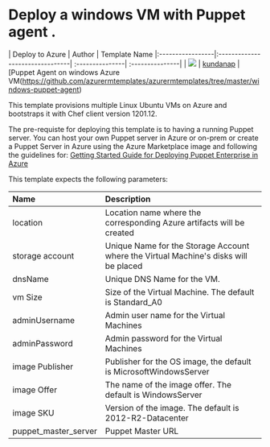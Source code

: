 # Deploy a windows VM with Puppet agent .


| Deploy to Azure  | Author                          | Template Name
|:-----------------|:--------------------------------| :---------------| :---------------|
| <a href="https://portal.azure.com/#create/Microsoft.Template/uri/https%3A%2F%2Fraw.githubusercontent.com%2FDrewm3%2Fazure-quickstart-templates%2Fmaster%2Fwindows-puppet-agent%2Fazuredeploy.json" target="_blank"><img src="http://azuredeploy.net/deploybutton_small.png"/></a> | [kundanap](https://github.com/gbowerman) | [Puppet Agent on windows Azure VM(https://github.com/azurermtemplates/azurermtemplates/tree/master/windows-puppet-agent)

This template provisions multiple Linux Ubuntu VMs on Azure and bootstraps it with Chef client version 1201.12.

The pre-requiste for deploying this template is to having a running Puppet server. You can host your own Puppet server in Azure or on-prem or create a Puppet Server in Azure using the Azure Marketplace image and following the guidelines for: <a href="https://puppetlabs.com/sites/default/files/Microsoft-Powershell-cmdlets.pdf" target="_blank">Getting Started Guide for Deploying Puppet Enterprise in Azure</a>

 This template expects the following parameters:

 | Name   | Description    |
 |:--- |:---|
 | location | Location name where the corresponding Azure artifacts will be created |
 | storage account  | Unique  Name for the Storage Account where the Virtual Machine's disks will be placed |
 | dnsName | Unique DNS Name for the VM. |
 | vm Size  <Optional> | Size of the Virtual Machine. The default is Standard_A0 |
 | adminUsername  | Admin user name for the Virtual Machines  |
 | adminPassword  | Admin password for the Virtual Machines  |
 | image Publisher <Optional> | Publisher for the OS image, the default is MicrosoftWindowsServer|
 | image Offer <Optional> | The name of the image offer. The default is WindowsServer |
 | image SKU  <Optional> | Version of the image. The default is 2012-R2-Datacenter |
 | puppet_master_server | Puppet Master URL |
